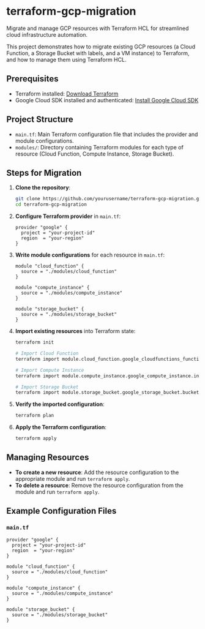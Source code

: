 # terraform-gcp-migration
Migrate and manage GCP resources with Terraform HCL for streamlined cloud infrastructure automation.

This project demonstrates how to migrate existing GCP resources (a Cloud Function, a Storage Bucket with labels, and a VM instance) to Terraform, and how to manage them using Terraform HCL.

## Prerequisites

- Terraform installed: [Download Terraform](https://www.terraform.io/downloads.html)
- Google Cloud SDK installed and authenticated: [Install Google Cloud SDK](https://cloud.google.com/sdk/docs/install)

## Project Structure

- `main.tf`: Main Terraform configuration file that includes the provider and module configurations.
- `modules/`: Directory containing Terraform modules for each type of resource (Cloud Function, Compute Instance, Storage Bucket).

## Steps for Migration

1. **Clone the repository**:
    ```sh
    git clone https://github.com/yourusername/terraform-gcp-migration.git
    cd terraform-gcp-migration
    ```

2. **Configure Terraform provider** in `main.tf`:
    ```hcl
    provider "google" {
      project = "your-project-id"
      region  = "your-region"
    }
    ```

3. **Write module configurations** for each resource in `main.tf`:
    ```hcl
    module "cloud_function" {
      source = "./modules/cloud_function"
    }

    module "compute_instance" {
      source = "./modules/compute_instance"
    }

    module "storage_bucket" {
      source = "./modules/storage_bucket"
    }
    ```

4. **Import existing resources** into Terraform state:
    ```sh
    terraform init

    # Import Cloud Function
    terraform import module.cloud_function.google_cloudfunctions_function.function your-cloud-function-name

    # Import Compute Instance
    terraform import module.compute_instance.google_compute_instance.instance projects/your-project-id/zones/your-zone/instances/your-instance-name

    # Import Storage Bucket
    terraform import module.storage_bucket.google_storage_bucket.bucket your-bucket-name
    ```

5. **Verify the imported configuration**:
    ```sh
    terraform plan
    ```

6. **Apply the Terraform configuration**:
    ```sh
    terraform apply
    ```

## Managing Resources

- **To create a new resource**: Add the resource configuration to the appropriate module and run `terraform apply`.
- **To delete a resource**: Remove the resource configuration from the module and run `terraform apply`.

## Example Configuration Files

### `main.tf`
```hcl
provider "google" {
  project = "your-project-id"
  region  = "your-region"
}

module "cloud_function" {
  source = "./modules/cloud_function"
}

module "compute_instance" {
  source = "./modules/compute_instance"
}

module "storage_bucket" {
  source = "./modules/storage_bucket"
}
